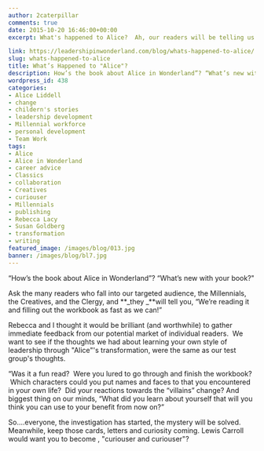 ```yaml
---
author: 2caterpillar
comments: true
date: 2015-10-20 16:46:00+00:00
excerpt: What's happened to Alice?  Ah, our readers will be telling us soon enough.  How?

link: https://leadershipinwonderland.com/blog/whats-happened-to-alice/
slug: whats-happened-to-alice
title: What’s Happened to "Alice"?
description: How’s the book about Alice in Wonderland”? “What’s new with your book?
wordpress_id: 438
categories:
- Alice Liddell
- change
- childern's stories
- leadership development
- Millennial workforce
- personal development
- Team Work
tags:
- Alice
- Alice in Wonderland
- career advice
- Classics
- collaboration
- Creatives
- curiouser
- Millennials
- publishing
- Rebecca Lacy
- Susan Goldberg
- transformation
- writing
featured_image: /images/blog/013.jpg
banner: /images/blog/bl7.jpg
---
```




“How’s the book about Alice in Wonderland”? “What’s new with your book?"

Ask the many readers who fall into our targeted audience, the Millennials, the Creatives, and the Clergy, and **_they _**will tell you, “We’re reading it and filling out the workbook as fast as we can!”

Rebecca and I thought it would be brilliant (and worthwhile) to gather immediate feedback from our potential market of individual readers.  We want to see if the thoughts we had about learning your own style of leadership through "Alice"'s transformation, were the same as our test group's thoughts.

“Was it a fun read?  Were you lured to go through and finish the workbook?  Which characters could you put names and faces to that you encountered in your own life?  Did your reactions towards the “villains” change? And biggest thing on our minds, “What did you learn about yourself that will you think you can use to your benefit from now on?”

So....everyone, the investigation has started, the mystery will be solved.  Meanwhile, keep those cards, letters and curiosity coming. Lewis Carroll would want you to become , "curiouser and curiouser"?
